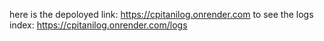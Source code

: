 here is the depoloyed link: https://cpitanilog.onrender.com
to see the logs index: https://cpitanilog.onrender.com/logs
